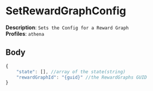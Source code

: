 # SetRewardGraphConfig

**Description**: `Sets the Config for a Reward Graph` \
**Profiles**: `athena`

## Body
```js
{
    "state": [], //array of the state(string)
    "rewardGraphId": "{guid}" //the RewardGraphs GUID
}
```
